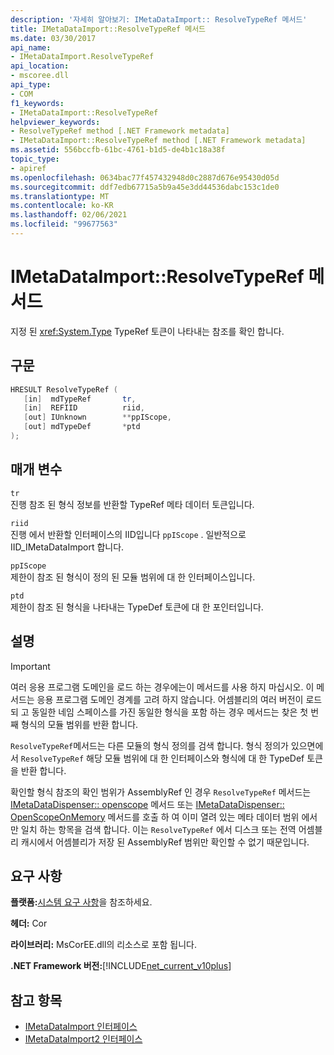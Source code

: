 ```yaml
---
description: '자세히 알아보기: IMetaDataImport:: ResolveTypeRef 메서드'
title: IMetaDataImport::ResolveTypeRef 메서드
ms.date: 03/30/2017
api_name:
- IMetaDataImport.ResolveTypeRef
api_location:
- mscoree.dll
api_type:
- COM
f1_keywords:
- IMetaDataImport::ResolveTypeRef
helpviewer_keywords:
- ResolveTypeRef method [.NET Framework metadata]
- IMetaDataImport::ResolveTypeRef method [.NET Framework metadata]
ms.assetid: 556bccfb-61bc-4761-b1d5-de4b1c18a38f
topic_type:
- apiref
ms.openlocfilehash: 0634bac77f457432948d0c2887d676e95430d05d
ms.sourcegitcommit: ddf7edb67715a5b9a45e3dd44536dabc153c1de0
ms.translationtype: MT
ms.contentlocale: ko-KR
ms.lasthandoff: 02/06/2021
ms.locfileid: "99677563"
---
```

# <a name="imetadataimportresolvetyperef-method"></a>IMetaDataImport::ResolveTypeRef 메서드

지정 된 <xref:System.Type> TypeRef 토큰이 나타내는 참조를 확인 합니다.  
  
## <a name="syntax"></a>구문  
  
```cpp  
HRESULT ResolveTypeRef (  
   [in]  mdTypeRef       tr,  
   [in]  REFIID          riid,  
   [out] IUnknown        **ppIScope,  
   [out] mdTypeDef       *ptd  
);  
```  
  
## <a name="parameters"></a>매개 변수  

 `tr`  
 진행 참조 된 형식 정보를 반환할 TypeRef 메타 데이터 토큰입니다.  
  
 `riid`  
 진행 에서 반환할 인터페이스의 IID입니다 `ppIScope` . 일반적으로 IID_IMetaDataImport 합니다.  
  
 `ppIScope`  
 제한이 참조 된 형식이 정의 된 모듈 범위에 대 한 인터페이스입니다.  
  
 `ptd`  
 제한이 참조 된 형식을 나타내는 TypeDef 토큰에 대 한 포인터입니다.  
  
## <a name="remarks"></a>설명  
  
> [!IMPORTANT]
> 여러 응용 프로그램 도메인을 로드 하는 경우에는이 메서드를 사용 하지 마십시오. 이 메서드는 응용 프로그램 도메인 경계를 고려 하지 않습니다. 어셈블리의 여러 버전이 로드 되 고 동일한 네임 스페이스를 가진 동일한 형식을 포함 하는 경우 메서드는 찾은 첫 번째 형식의 모듈 범위를 반환 합니다.  
  
 `ResolveTypeRef`메서드는 다른 모듈의 형식 정의를 검색 합니다. 형식 정의가 있으면에서 `ResolveTypeRef` 해당 모듈 범위에 대 한 인터페이스와 형식에 대 한 TypeDef 토큰을 반환 합니다.  
  
 확인할 형식 참조의 확인 범위가 AssemblyRef 인 경우 `ResolveTypeRef` 메서드는 [IMetaDataDispenser:: openscope](imetadatadispenser-openscope-method.md) 메서드 또는 [IMetaDataDispenser:: OpenScopeOnMemory](imetadatadispenser-openscopeonmemory-method.md) 메서드를 호출 하 여 이미 열려 있는 메타 데이터 범위 에서만 일치 하는 항목을 검색 합니다. 이는 `ResolveTypeRef` 에서 디스크 또는 전역 어셈블리 캐시에서 어셈블리가 저장 된 AssemblyRef 범위만 확인할 수 없기 때문입니다.  
  
## <a name="requirements"></a>요구 사항  

 **플랫폼:**[시스템 요구 사항](../../get-started/system-requirements.md)을 참조하세요.  
  
 **헤더:** Cor  
  
 **라이브러리:** MsCorEE.dll의 리소스로 포함 됩니다.  
  
 **.NET Framework 버전:**[!INCLUDE[net_current_v10plus](../../../../includes/net-current-v10plus-md.md)]  
  
## <a name="see-also"></a>참고 항목

- [IMetaDataImport 인터페이스](imetadataimport-interface.md)
- [IMetaDataImport2 인터페이스](imetadataimport2-interface.md)
